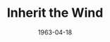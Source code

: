 ---
title: Inherit the Wind
date: 1963-04-18
closing_date: 1963-04-27
layout: productions
playbill:
Theatre: Theatre Jacksonville
Venue: Little Theatre
cast:
- Rachel Brown: Vicky Johnson
- Meeker: A. J. Marshall
- Bertram Cates: Bill Nickel
- Mr. Goodfellow: Joe Caldwell
- Mrs. Krebs: Anita Cheshire
- Rev. Jeremiah Brown: Robert Agnew
- Corkin: Norman Fisher
- Bollinger: Ralph Kunsberg
- Mr. Bannister: Emanual Ehrlich
- Melinda: Cathy Logan
- Howard: Stephen Suhrer
- Mrs. Loomis: Bambi Bowen
- Hot Dog Man: Roy Taylor
- Mrs. McLain: Peggy Stephenson
- Mrs. Blair: Kay S. Hicks
- Elijah: William Milton
- E.K. Hornbeck: Ted Weeks
- Hurdy Gurdy Man: Riley Granger
- Timmy: Marshall Nazworth
- Sunny: Charlotte Smotherman
- Mayor: Art Logan
- Mathew Harrison Brady: Harold Bergman
- Mrs. Brady: Jean Goodman
- Tom Davenport: Fred Fischer
- Henry Drummond: Arthur J. Gutman
- Judge: William S. Thornton
- Dunlap: Burl Balay
- Sillers: Lucky Simpson
- Reuter's Man: Ed Poole
- Harry Y. Esterbrook: Richard Snyder
- Doc Kimble: Durward Hawkins
- Mayor's Wife: Beverly Fink
- Dr. Amos D. Keller: Joe Hyde
- Dr. Allen Page: Ernest Goldsmith
- Walter Aaronson: David Goodman
- Phil: Dan Griffin
- Diana: Diana Schuh
- Robin: Robin Grossberg
crew:
- Director: George Ballis
- Set Designer: Ben Jones
- Technical Director: Pete House
- Scenic Art Work: Robert Krell
- Costumes:
  - Frank Ridge
  - Ellen Black
- Lighting Designer: Chase Ambler
- Stage Manager: Peggy Miller
- Assistant Stage Manager: A.J. Marshall
- Lighting:
  - Ed Clarmont
  - Hal Hunter
- Sound: Madge Bruner
- Properties:
  - Ed Poole
  - Jean Charles
  - Esther Barnes
  - Ellen Black
  - Helen Cochran
  - Gladys Dale
  - A. Ira Fink
  - Margreat Hawkins
  - Thelma Mayeron
  - Edythe Price
  - Jane Thompson
  - Doris Thornhill
  - Mary Thornhill
  - Eula Walters
- Make-Up:
  - Marion Conner
  - Beverly Fink
  - Doris Hindin
  - Gaylynn Holt
  - Toni Ott
  - Jane Porter
  - Verdo Pryor
  - Thelma Mayeron
  - Richard Snyder
- Construction and Painting:
  - Bob Schuh
  - Diana Schuh
  - Jack Brawley
  - Robin Grossberg
  - Charlotte Smotherman
  - Robert Krell
  - Ida Pearson
  - Hank Pearson
  - Gladys Dale
  - A.J. Marshall
  - Pete House
  - Joanne House
external_links:
---